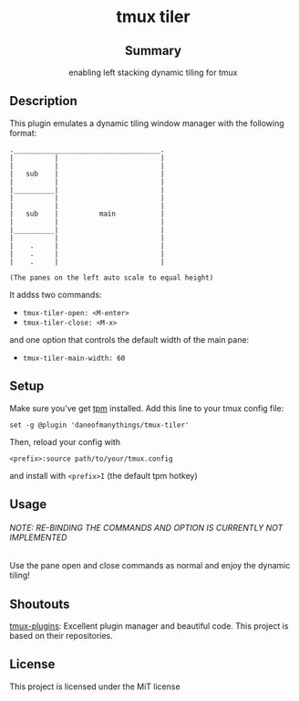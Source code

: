 <div align='center'>

# tmux tiler

## Summary

enabling left stacking dynamic tiling for tmux

</div>

## Description

This plugin emulates a dynamic tiling window manager with the following format:

```
.____________________________________.
|          |                         |
|          |                         |
|   sub    |                         |
|          |                         |
|__________|                         |
|          |                         |
|          |                         |
|   sub    |          main           |
|          |                         |
|__________|                         |
|          |                         |
|    .     |                         |
|    .     |                         |
|    .     |                         | 

(The panes on the left auto scale to equal height)
```

It addss two commands:
- `tmux-tiler-open: <M-enter>`
- `tmux-tiler-close: <M-x>`

and one option that controls the default width of the main pane:
- `tmux-tiler-main-width: 60`

## Setup

Make sure you've get [tpm](https://github.com/tmux-plugins/tpm) installed.
Add this line to your tmux config file:
```
set -g @plugin 'daneofmanythings/tmux-tiler'
```

Then, reload your config with
```
<prefix>:source path/to/your/tmux.config
```
and install with `<prefix>I` (the default tpm hotkey)

## Usage

###### NOTE: RE-BINDING THE COMMANDS AND OPTION IS CURRENTLY NOT IMPLEMENTED

Use the pane open and close commands as normal and enjoy the dynamic tiling!


## Shoutouts

[tmux-plugins](https://github.com/tmux-plugins): Excellent plugin manager and beautiful code. This project is based on their repositories.

## License

This project is licensed under the MiT license

